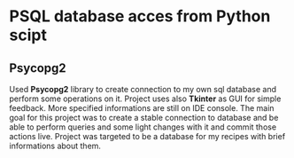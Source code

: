 # PSQL database acces from Python scipt
## Psycopg2 
Used __Psycopg2__ library to create connection to my own sql database and perform some operations on it.
Project uses also __Tkinter__ as GUI for simple feedback. More specified informations are still on IDE console.
The main goal for this project was to create a stable connection to database and be able to perform queries and some light changes with it and commit those actions live.
Project was targeted to be a database for my recipes with brief informations about them.
